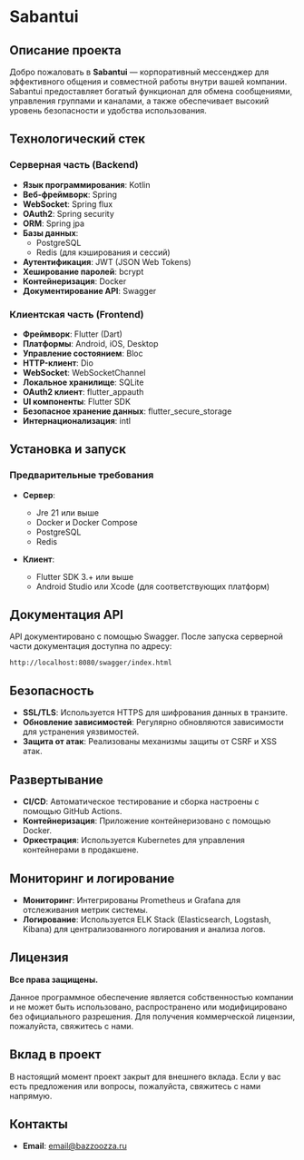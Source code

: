 # Sabantui

## Описание проекта

Добро пожаловать в **Sabantui** — корпоративный мессенджер
для эффективного общения и совместной работы внутри вашей
компании. Sabantui предоставляет богатый функционал для
обмена сообщениями, управления группами и каналами,
а также обеспечивает высокий уровень безопасности
и удобства использования.

## Технологический стек

### Серверная часть (Backend)

- **Язык программирования**: Kotlin
- **Веб-фреймворк**: Spring
- **WebSocket**: Spring flux
- **OAuth2**: Spring security
- **ORM**: Spring jpa
- **Базы данных**:
  - PostgreSQL
  - Redis (для кэширования и сессий)
- **Аутентификация**: JWT (JSON Web Tokens)
- **Хеширование паролей**: bcrypt
- **Контейнеризация**: Docker
- **Документирование API**: Swagger

### Клиентская часть (Frontend)

- **Фреймворк**: Flutter (Dart)
- **Платформы**: Android, iOS, Desktop
- **Управление состоянием**: Bloc
- **HTTP-клиент**: Dio
- **WebSocket**: WebSocketChannel
- **Локальное хранилище**: SQLite
- **OAuth2 клиент**: flutter_appauth
- **UI компоненты**: Flutter SDK
- **Безопасное хранение данных**: flutter_secure_storage
- **Интернационализация**: intl

## Установка и запуск

### Предварительные требования

- **Сервер**:

  - Jre 21 или выше
  - Docker и Docker Compose
  - PostgreSQL
  - Redis

- **Клиент**:
  - Flutter SDK 3.+ или выше
  - Android Studio или Xcode (для соответствующих платформ)

## Документация API

API документировано с помощью Swagger. После запуска
серверной части документация доступна по адресу:

```url
http://localhost:8080/swagger/index.html
```

## Безопасность

- **SSL/TLS**: Используется HTTPS для шифрования данных в транзите.
- **Обновление зависимостей**: Регулярно обновляются зависимости для устранения уязвимостей.
- **Защита от атак**: Реализованы механизмы защиты от CSRF и XSS атак.

## Развертывание

- **CI/CD**: Автоматическое тестирование и сборка настроены с помощью GitHub Actions.
- **Контейнеризация**: Приложение контейнеризовано с помощью Docker.
- **Оркестрация**: Используется Kubernetes для управления контейнерами в продакшене.

## Мониторинг и логирование

- **Мониторинг**: Интегрированы Prometheus и Grafana для отслеживания метрик системы.
- **Логирование**: Используется ELK Stack (Elasticsearch, Logstash, Kibana)
  для централизованного логирования и анализа логов.

## Лицензия

**Все права защищены.**

Данное программное обеспечение является собственностью компании и не может быть
использовано, распространено или модифицировано без официального разрешения.
Для получения коммерческой лицензии, пожалуйста, свяжитесь с нами.

## Вклад в проект

В настоящий момент проект закрыт для внешнего вклада. Если у вас
есть предложения или вопросы, пожалуйста, свяжитесь с нами напрямую.

## Контакты

- **Email**: <email@bazzoozza.ru>
